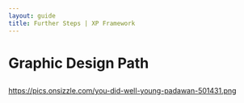 ```yaml
---
layout: guide
title: Further Steps | XP Framework
---
```


# Graphic Design Path

##

https://pics.onsizzle.com/you-did-well-young-padawan-501431.png
